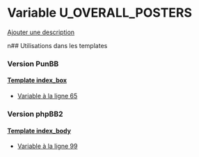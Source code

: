 # Variable U_OVERALL_POSTERS
[Ajouter une description](https://fa-tvars.appspot.com/U_OVERALL_POSTERS)

n## Utilisations dans les templates

### Version PunBB

#### [Template index_box](punbb/index_box.md)
* [Variable à la ligne 65](../punbb/index_box.tpl#L65)

### Version phpBB2

#### [Template index_body](subsilver/index_body.md)
* [Variable à la ligne 99](../subsilver/index_body.tpl#L99)